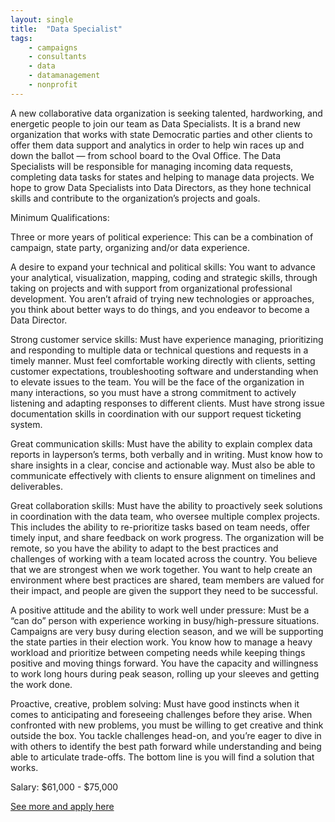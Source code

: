 ```yaml
---
layout: single
title:  "Data Specialist"
tags: 
    - campaigns
    - consultants
    - data
    - datamanagement
    - nonprofit
---
```


A new collaborative data organization is seeking talented, hardworking, and energetic people to join our team as Data Specialists. It is a brand new organization that works with state Democratic parties and other clients to offer them data support and analytics in order to help win races up and down the ballot — from school board to the Oval Office. The Data Specialists will be responsible for managing incoming data requests, completing data tasks for states and helping to manage data projects. We hope to grow Data Specialists into Data Directors, as they hone technical skills and contribute to the organization’s projects and goals.

 
Minimum Qualifications:
 
Three or more years of political experience: This can be a combination of campaign, state party, organizing and/or data experience. 


A desire to expand your technical and political skills: You want to advance your analytical, visualization, mapping, coding and strategic skills, through taking on projects and with support from organizational professional development. You aren’t afraid of trying new technologies or approaches, you think about better ways to do things, and you endeavor to become a Data Director. 


Strong customer service skills: Must have experience managing, prioritizing and responding to multiple data or technical questions and requests in a timely manner. Must feel comfortable working directly with clients, setting customer expectations, troubleshooting software and understanding when to elevate issues to the team. You will be the face of the organization in many interactions, so you must have a strong commitment to actively listening and adapting responses to different clients. Must have strong issue documentation skills in coordination with our support request ticketing system.


Great communication skills: Must have the ability to explain complex data reports in layperson’s terms, both verbally and in writing.  Must know how to share insights in a clear, concise and actionable way. Must also be able to communicate effectively with clients to ensure alignment on timelines and deliverables.


Great collaboration skills:  Must have the ability to proactively seek solutions in coordination with the data team, who oversee multiple complex projects. This includes the ability to re-prioritize tasks based on team needs, offer timely input, and share feedback on work progress. The organization will be remote, so you have the ability to adapt to the best practices and challenges of working with a team located across the country. You believe that we are strongest when we work together. You want to help create an environment where best practices are shared, team members are valued for their impact, and people are given the support they need to be successful.

A positive attitude and the ability to work well under pressure: Must be a “can do” person with experience working in busy/high-pressure situations. Campaigns are very busy during election season, and we will be supporting the state parties in their election work. You know how to manage a heavy workload and prioritize between competing needs while keeping things positive and moving things forward. You have the capacity and willingness to work long hours during peak season, rolling up your sleeves and getting the work done. 


Proactive, creative, problem solving: Must have good instincts when it comes to anticipating and foreseeing challenges before they arise. When confronted with new problems, you must be willing to get creative and think outside the box. You tackle challenges head-on, and you’re eager to dive in with others to identify the best path forward while understanding and being able to articulate trade-offs. The bottom line is you will find a solution that works.



Salary: $61,000 - $75,000


[See more and apply here](https://docs.google.com/document/d/1Ci4bmjv12MWXsvm_efK-8O-KRqLMoFWal_710GPk0uY/edit)
